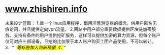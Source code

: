 # www.zhishiren.info
未来设计蓝图：
1.做一个linux应用程序，借用洋葱游览器的概念，供用户匿名无痕访问，并且提供定向vpn流量。
2.网站中用户部分重要数据提供区块链加密服务。支持有条件的用户提供挖矿服务，这样可以提供加密的算力资源，但每个账户仅可对应三部设备，且挖的比仅限于本人账户购买工团产品使用，不可以转让。
3.<kbd> <q> <cite> <mark>等标签加入到新稿里
4.
